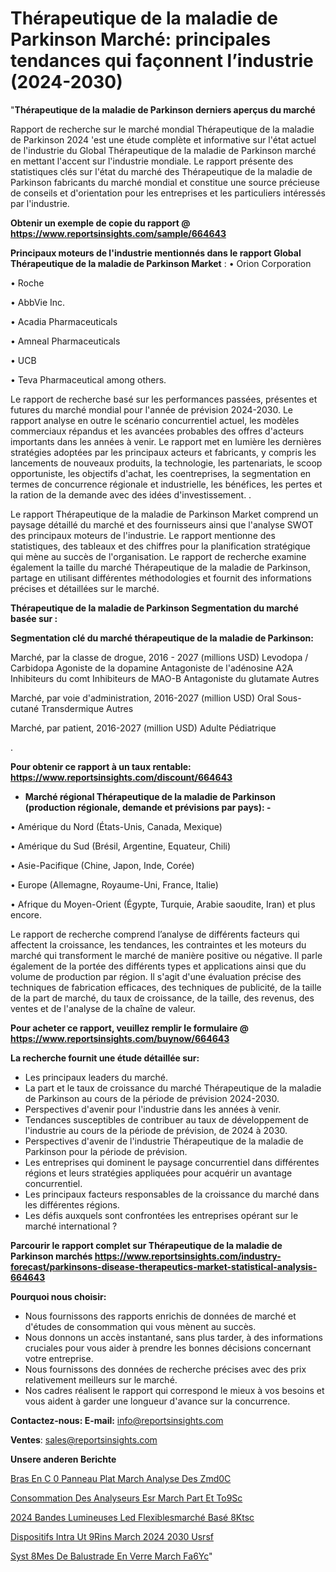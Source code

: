 # Thérapeutique de la maladie de Parkinson Marché: principales tendances qui façonnent l’industrie (2024-2030)

"<strong>Thérapeutique de la maladie de Parkinson derniers aperçus du marché</strong>

Rapport de recherche sur le marché mondial Thérapeutique de la maladie de Parkinson 2024 'est une étude complète et informative sur l'état actuel de l'industrie du Global Thérapeutique de la maladie de Parkinson marché en mettant l'accent sur l'industrie mondiale. Le rapport présente des statistiques clés sur l'état du marché des Thérapeutique de la maladie de Parkinson fabricants du marché mondial et constitue une source précieuse de conseils et d'orientation pour les entreprises et les particuliers intéressés par l'industrie.

<strong>Obtenir un exemple de copie du rapport @ <a href=https://www.reportsinsights.com/sample/664643>https://www.reportsinsights.com/sample/664643</a></strong>

<strong>Principaux moteurs de l'industrie mentionnés dans le rapport Global Thérapeutique de la maladie de Parkinson Market</strong> :
• Orion Corporation

• Roche

• AbbVie Inc.

• Acadia Pharmaceuticals

• Amneal Pharmaceuticals

• UCB

• Teva Pharmaceutical among others.

Le rapport de recherche basé sur les performances passées, présentes et futures du marché mondial pour l'année de prévision 2024-2030. Le rapport analyse en outre le scénario concurrentiel actuel, les modèles commerciaux répandus et les avancées probables des offres d'acteurs importants dans les années à venir. Le rapport met en lumière les dernières stratégies adoptées par les principaux acteurs et fabricants, y compris les lancements de nouveaux produits, la technologie, les partenariats, le scoop opportuniste, les objectifs d'achat, les coentreprises, la segmentation en termes de concurrence régionale et industrielle, les bénéfices, les pertes et la ration de la demande avec des idées d'investissement. .

Le rapport Thérapeutique de la maladie de Parkinson Market comprend un paysage détaillé du marché et des fournisseurs ainsi que l'analyse SWOT des principaux moteurs de l'industrie. Le rapport mentionne des statistiques, des tableaux et des chiffres pour la planification stratégique qui mène au succès de l'organisation. Le rapport de recherche examine également la taille du marché Thérapeutique de la maladie de Parkinson, partage en utilisant différentes méthodologies et fournit des informations précises et détaillées sur le marché.

<strong>Thérapeutique de la maladie de Parkinson Segmentation du marché basée sur :</strong>

<strong> Segmentation clé du marché thérapeutique de la maladie de Parkinson: </strong>

Marché, par la classe de drogue, 2016 - 2027 (millions USD)
Levodopa / Carbidopa
Agoniste de la dopamine
Antagoniste de l'adénosine A2A
Inhibiteurs du comt
Inhibiteurs de MAO-B
Antagoniste du glutamate
Autres

Marché, par voie d'administration, 2016-2027 (million USD)
Oral
Sous-cutané
Transdermique
Autres

Marché, par patient, 2016-2027 (million USD)
Adulte
Pédiatrique

.

<strong>Pour obtenir ce rapport à un taux rentable: <a href=https://www.reportsinsights.com/discount/664643>https://www.reportsinsights.com/discount/664643</a></strong>
<ul>
  <li><strong>Marché régional Thérapeutique de la maladie de Parkinson (production régionale, demande et prévisions par pays): -</strong></li>
</ul>
• Amérique du Nord (États-Unis, Canada, Mexique)

• Amérique du Sud (Brésil, Argentine, Equateur, Chili)

• Asie-Pacifique (Chine, Japon, Inde, Corée)

• Europe (Allemagne, Royaume-Uni, France, Italie)

• Afrique du Moyen-Orient (Égypte, Turquie, Arabie saoudite, Iran) et plus encore.

Le rapport de recherche comprend l’analyse de différents facteurs qui affectent la croissance, les tendances, les contraintes et les moteurs du marché qui transforment le marché de manière positive ou négative. Il parle également de la portée des différents types et applications ainsi que du volume de production par région. Il s'agit d'une évaluation précise des techniques de fabrication efficaces, des techniques de publicité, de la taille de la part de marché, du taux de croissance, de la taille, des revenus, des ventes et de l'analyse de la chaîne de valeur.

<strong>Pour acheter ce rapport, veuillez remplir le formulaire @   <a href=https://www.reportsinsights.com/buynow/664643>https://www.reportsinsights.com/buynow/664643</a></strong>

<strong>La recherche fournit une étude détaillée sur:</strong>
<ul>
  <li>Les principaux leaders du marché.</li>
  <li>La part et le taux de croissance du marché Thérapeutique de la maladie de Parkinson au cours de la période de prévision 2024-2030.</li>
  <li>Perspectives d'avenir pour l'industrie dans les années à venir.</li>
  <li>Tendances susceptibles de contribuer au taux de développement de l'industrie au cours de la période de prévision, de 2024 à 2030.</li>
  <li>Perspectives d'avenir de l'industrie Thérapeutique de la maladie de Parkinson pour la période de prévision.</li>
  <li>Les entreprises qui dominent le paysage concurrentiel dans différentes régions et leurs stratégies appliquées pour acquérir un avantage concurrentiel.</li>
  <li>Les principaux facteurs responsables de la croissance du marché dans les différentes régions.</li>
  <li>Les défis auxquels sont confrontées les entreprises opérant sur le marché international ?</li>
</ul>

<strong>Parcourir le rapport complet sur Thérapeutique de la maladie de Parkinson marchés <a href=https://www.reportsinsights.com/industry-forecast/parkinsons-disease-therapeutics-market-statistical-analysis-664643>https://www.reportsinsights.com/industry-forecast/parkinsons-disease-therapeutics-market-statistical-analysis-664643</a></strong>

<strong>Pourquoi nous choisir:</strong>
<ul>
  <li>Nous fournissons des rapports enrichis de données de marché et d'études de consommation qui vous mènent au succès.</li>
  <li>Nous donnons un accès instantané, sans plus tarder, à des informations cruciales pour vous aider à prendre les bonnes décisions concernant votre entreprise.</li>
  <li>Nous fournissons des données de recherche précises avec des prix relativement meilleurs sur le marché.</li>
  <li>Nos cadres réalisent le rapport qui correspond le mieux à vos besoins et vous aident à garder une longueur d'avance sur la concurrence.</li>
</ul>
<strong>Contactez-nous:
</strong><strong>E-mail:</strong> <a href=mailto:info@reportsinsights.com>info@reportsinsights.com</a>

<strong>Ventes</strong>: <a href=mailto:sales@reportsinsights.com>sales@reportsinsights.com</a>

<strong>Unsere anderen Berichte</strong>

<a href=https://www.linkedin.com/pulse/bras-en-c-%C3%A0-panneau-plat-march%C3%A9-analyse-des-zmd0c/>Bras En C  0 Panneau Plat March Analyse Des Zmd0C</a>

<a href=https://www.linkedin.com/pulse/consommation-des-analyseurs-esr-march%C3%A9-part-et-to9sc/>Consommation Des Analyseurs Esr March Part Et To9Sc</a>

<a href=https://www.linkedin.com/pulse/2024-bandes-lumineuses-led-flexiblesmarché-basé-8ktsc/>2024 Bandes Lumineuses Led Flexiblesmarché Basé 8Ktsc</a>

<a href=https://www.linkedin.com/pulse/dispositifs-intra-ut%C3%A9rins-march%C3%A9-2024-2030-usrsf/>Dispositifs Intra Ut 9Rins March 2024 2030 Usrsf</a>

<a href=https://www.linkedin.com/pulse/syst%C3%A8mes-de-balustrade-en-verre-march%C3%A9-fa6yc/>Syst 8Mes De Balustrade En Verre March Fa6Yc</a>"
